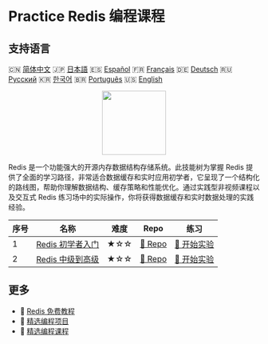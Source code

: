 # Practice Redis 编程课程

## 支持语言

🇨🇳 [简体中文](README_zh.md) 🇯🇵 [日本語](README_ja.md) 🇪🇸 [Español](README_es.md) 🇫🇷 [Français](README_fr.md) 🇩🇪 [Deutsch](README_de.md) 🇷🇺 [Русский](README_ru.md) 🇰🇷 [한국어](README_ko.md) 🇧🇷 [Português](README_pt.md) 🇺🇸 [English](README.md) 

<div align="center">
<img width="128px" src="https://file.labex.io/path/4MMYfz8sH7hJ.png">
</div>

Redis 是一个功能强大的开源内存数据结构存储系统。此技能树为掌握 Redis 提供了全面的学习路径，非常适合数据缓存和实时应用初学者，它呈现了一个结构化的路线图，帮助你理解数据结构、缓存策略和性能优化。通过实践型非视频课程以及交互式 Redis 练习场中的实际操作，你将获得数据缓存和实时数据处理的实践经验。

|   序号 | 名称                                                                           | 难度   | Repo                                                                    | 练习                                                                      |
|--------|--------------------------------------------------------------------------------|--------|-------------------------------------------------------------------------|---------------------------------------------------------------------------|
|      1 | [Redis 初学者入门](https://labex.io/zh/courses/redis-for-beginners)            | ★☆☆    | [🔗 Repo](https://github.com/labex-labs/redis-for-beginners)            | [🚀 开始实验](https://labex.io/zh/courses/redis-for-beginners)            |
|      2 | [Redis 中级到高级](https://labex.io/zh/courses/redis-intermediate-to-advanced) | ★☆☆    | [🔗 Repo](https://github.com/labex-labs/redis-intermediate-to-advanced) | [🚀 开始实验](https://labex.io/zh/courses/redis-intermediate-to-advanced) |

## 更多

- 🔗 [Redis 免费教程](https://github.com/labex-labs/redis-free-tutorials)
- 🔗 [精选编程项目](https://github.com/labex-labs/awesome-programming-projects)
- 🔗 [精选编程课程](https://github.com/labex-labs/awesome-programming-courses)

